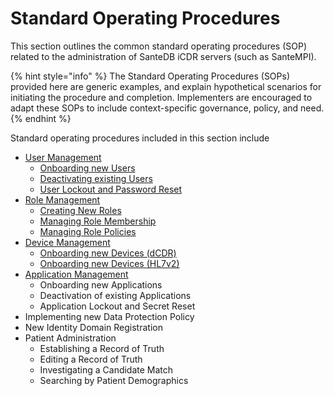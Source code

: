 # Standard Operating Procedures

This section outlines the common standard operating procedures (SOP) related to the administration of SanteDB iCDR servers (such as SanteMPI).&#x20;

{% hint style="info" %}
The Standard Operating Procedures (SOPs) provided here are generic examples, and explain hypothetical scenarios for initiating the procedure and completion. Implementers are encouraged to adapt these SOPs to include context-specific governance, policy, and need.
{% endhint %}

Standard operating procedures included in this section include

* [User Management](user-management-sops/)
  * [Onboarding new Users](user-management-sops/sop-onboarding-users.md)
  * [Deactivating existing Users](user-management-sops/sop-deactivating-users.md)
  * [User Lockout and Password Reset](user-management-sops/sop-user-lockout.md)
* [Role Management](role-management-sops/)
  * [Creating New Roles](role-management-sops/creating-new-roles.md)
  * [Managing Role Membership](role-management-sops/assigning-users-to-roles.md)
  * [Managing Role Policies](role-management-sops/sop-role-policy-assignment.md)
* [Device Management](device-management-sops/)
  * [Onboarding new Devices (dCDR)](device-management-sops/sop-onboarding-new-dcdr-device.md)
  * [Onboarding new Devices (HL7v2)](device-management-sops/sop-onboarding-new-hl7v2-device.md)
* [Application Management](application-management-sops.md)
  * Onboarding new Applications
  * Deactivation of existing Applications
  * Application Lockout and Secret Reset
* Implementing new Data Protection Policy
* New Identity Domain Registration
* Patient Administration
  * Establishing a Record of Truth
  * Editing a Record of Truth
  * Investigating a Candidate Match
  * Searching by Patient Demographics
